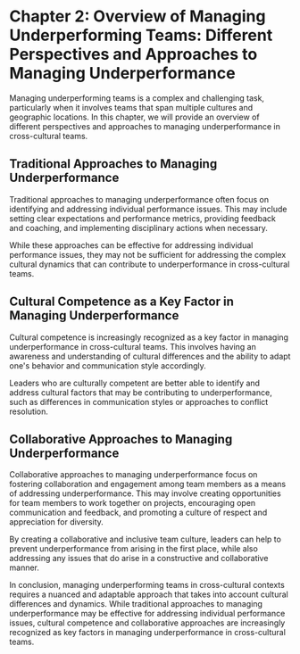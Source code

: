 Chapter 2: Overview of Managing Underperforming Teams: Different Perspectives and Approaches to Managing Underperformance
=========================================================================================================================

Managing underperforming teams is a complex and challenging task, particularly when it involves teams that span multiple cultures and geographic locations. In this chapter, we will provide an overview of different perspectives and approaches to managing underperformance in cross-cultural teams.

Traditional Approaches to Managing Underperformance
---------------------------------------------------

Traditional approaches to managing underperformance often focus on identifying and addressing individual performance issues. This may include setting clear expectations and performance metrics, providing feedback and coaching, and implementing disciplinary actions when necessary.

While these approaches can be effective for addressing individual performance issues, they may not be sufficient for addressing the complex cultural dynamics that can contribute to underperformance in cross-cultural teams.

Cultural Competence as a Key Factor in Managing Underperformance
----------------------------------------------------------------

Cultural competence is increasingly recognized as a key factor in managing underperformance in cross-cultural teams. This involves having an awareness and understanding of cultural differences and the ability to adapt one's behavior and communication style accordingly.

Leaders who are culturally competent are better able to identify and address cultural factors that may be contributing to underperformance, such as differences in communication styles or approaches to conflict resolution.

Collaborative Approaches to Managing Underperformance
-----------------------------------------------------

Collaborative approaches to managing underperformance focus on fostering collaboration and engagement among team members as a means of addressing underperformance. This may involve creating opportunities for team members to work together on projects, encouraging open communication and feedback, and promoting a culture of respect and appreciation for diversity.

By creating a collaborative and inclusive team culture, leaders can help to prevent underperformance from arising in the first place, while also addressing any issues that do arise in a constructive and collaborative manner.

In conclusion, managing underperforming teams in cross-cultural contexts requires a nuanced and adaptable approach that takes into account cultural differences and dynamics. While traditional approaches to managing underperformance may be effective for addressing individual performance issues, cultural competence and collaborative approaches are increasingly recognized as key factors in managing underperformance in cross-cultural teams.
